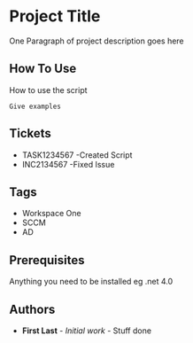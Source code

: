 # Project Title

One Paragraph of project description goes here

## How To Use

How to use the script

```
Give examples
```

## Tickets
- TASK1234567 -Created Script
- INC2134567 -Fixed Issue

## Tags
- Workspace One
- SCCM
- AD

## Prerequisites

Anything you need to be installed eg .net 4.0

## Authors

* **First Last** - *Initial work* - Stuff done
